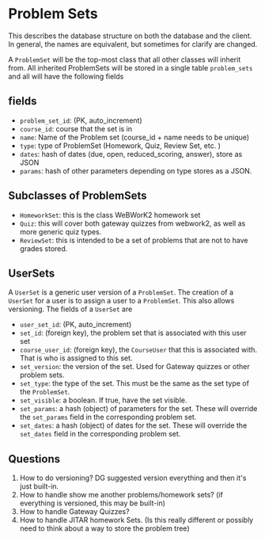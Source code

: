 # Problem Sets

This describes the database structure on both the database and the client.  In
general, the names are equivalent, but sometimes for clarify are changed.

A `ProblemSet` will be the top-most class that all other classes
will inherit from. All inherited ProblemSets will be stored in a
single table `problem_sets` and all will have the following fields

## fields

- `problem_set_id`: (PK, auto_increment)
- `course_id`: course that the set is in
- `name`: Name of the Problem set   (course_id + name needs to be unique)
- `type`: type of ProblemSet (Homework, Quiz, Review Set, etc. )
- `dates`: hash of dates (due, open, reduced_scoring, answer), store as JSON
- `params`: hash of other parameters depending on type stores as a JSON.

## Subclasses of ProblemSets

- `HomeworkSet`: this is the class WeBWorK2 homework set
- `Quiz`: this will cover both gateway quizzes from webwork2, as well as more
generic quiz types.
- `ReviewSet`: this is intended to be a set of problems that are not to have grades
stored.

## UserSets

A `UserSet` is a generic user version of a `ProblemSet`.  The creation of a `UserSet`
for a user is to assign a user to a `ProblemSet`. This also allows versioning.  The
fields of a `UserSet` are

- `user_set_id`: (PK, auto_increment)
- `set_id`: (foreign key), the problem set that is associated with this user set
- `course_user_id`: (foreign key), the `CourseUser` that this is associated with. That
is who is assigned to this set.
- `set_version`: the version of the set.  Used for Gateway quizzes or other problem sets.
- `set_type`: the type of the set.  This must be the same as the set type of the `ProblemSet`.
- `set_visible`: a boolean. If true, have the set visible.
- `set_params`: a hash (object) of parameters for the set.  These will override the `set_params`
  field in the corresponding problem set.
- `set_dates`: a hash (object) of dates for the set.  These will override the `set_dates` field
  in the corresponding problem set.

## Questions

1. How to do versioning? DG suggested version everything and then it's just
  built-in.
2. How to handle show me another problems/homework sets? (if everything is
  versioned, this may be built-in)
3. How to handle Gateway Quizzes?
4. How to handle JITAR homework Sets.  (Is this really different or possibly
  need to think about a way to store the problem tree)
